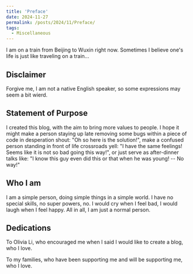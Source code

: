 ```yaml
---
title: 'Preface'
date: 2024-11-27
permalink: /posts/2024/11/Preface/
tags:
  - Miscellaneous
---
```


I am on a train from Beijing to Wuxin right now. Sometimes I believe one's life is just like traveling on a train...


## Disclaimer

Forgive me, I am not a native English speaker, so some expressions may seem a bit wierd. 

## Statement of Purpose

I created this blog, with the aim to bring more values to people. I hope it might make a person staying up late removing some bugs within a piece of code in desperation shout: "Oh so here is the solution!", make a confused person standing in front of life crossroads yell: "I have the same feelings! Seems like it is not so bad going this way!", or just serve as after-dinner talks like: "I know this guy even did this or that when he was young! -- No way!"

## Who I am

I am a simple person, doing simple things in a simple world. I have no special skills, no super powers, no. I would cry when I feel bad, I would laugh when I feel happy. All in all, I am just a normal person.

## Dedications

To Olivia Li, who encouraged me when I said I would like to create a blog, who I love.

To my families, who have been supporting me and will be supporting me, who I love.
